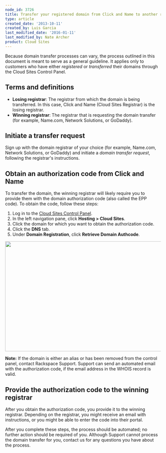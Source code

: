 ```yaml
---
node_id: 3726
title: Transfer your registered domain from Click and Name to another registrar
type: article
created_date: '2013-10-11'
created_by: Luis Garcia
last_modified_date: '2016-01-11'
last_modified_by: Nate Archer
product: Cloud Sites
---
```


Because domain transfer processes can vary, the process outlined in this
document is meant to serve as a general guideline. It applies only to
customers who have either *registered* or *transferred* their domains
through the Cloud Sites Control Panel.

Terms and definitions
---------------------

-   **Losing registrar**: The registrar from which the domain is
    being transferred. In this case, Click and Name (Cloud
    Sites Registrar) is the losing registrar.
-   **Winning registrar**: The registrar that is requesting the domain
    transfer (for example, Name.com, Network Solutions, or GoDaddy).

Initiate a transfer request
---------------------------

Sign up with the domain registrar of your choice (for example, Name.com,
Network Solutions, or GoDaddy) and initiate a *domain transfer request*,
following the registrar's instructions.

Obtain an authorization code from Click and Name
------------------------------------------------

To transfer the domain, the winning registrar will likely require you to
provide them with the domain authorization code (also called the EPP
code). To obtain the code, follow these steps:

1.  Log in to the [Cloud Sites Control
    Panel](https://manage.rackspacecloud.com).
2.  In the left navigation pane, click **Hosting &gt; Cloud Sites**.
3.  Click the domain for which you want to obtain the
    authorization code.
4.  Click the **DNS** tab.
5.  Under **Domain Registration**, click **Retrieve Domain Authcode**.

<img src="https://8026b2e3760e2433679c-fffceaebb8c6ee053c935e8915a3fbe7.ssl.cf2.rackcdn.com/field/image/DNS_Tabblur.png" width="854" height="356" />

**Note:** If the domain is either an alias or has been removed from the
control panel, contact Rackspace Support. Support can send an automated
email with the authorization code, if the email address in the WHOIS
record is valid.

Provide the authorization code to the winning registrar
-------------------------------------------------------

After you obtain the authorization code, you provide it to the winning
registrar. Depending on the registrar, you might receive an email with
instructions, or you might be able to enter the code into their portal.

After you complete these steps, the process should be automated; no
further action should be required of you. Although Support cannot
process the domain transfer for you, contact us for any questions you
have about the process.

